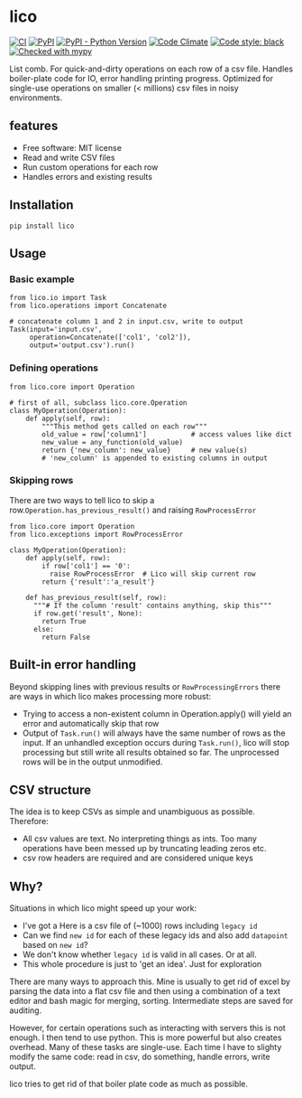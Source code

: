 # lico


[![CI](https://github.com/sjoerdk/lico/actions/workflows/build.yml/badge.svg?branch=master)](https://github.com/sjoerdk/lico/actions/workflows/build.yml?query=branch%3Amaster)
[![PyPI](https://img.shields.io/pypi/v/dicomtrolley)](https://pypi.org/project/dicomtrolley/)
[![PyPI - Python Version](https://img.shields.io/pypi/pyversions/dicomtrolley)](https://pypi.org/project/dicomtrolley/)
[![Code Climate](https://codeclimate.com/github/sjoerdk/lico/badges/gpa.svg)](https://codeclimate.com/github/sjoerdk/lico)
[![Code style: black](https://img.shields.io/badge/code%20style-black-000000.svg)](https://github.com/psf/black)
[![Checked with mypy](http://www.mypy-lang.org/static/mypy_badge.svg)](http://mypy-lang.org/)

List comb. For quick-and-dirty operations on each row of a csv file.
Handles boiler-plate code for IO, error handling printing progress. 
Optimized for single-use operations on smaller (< millions) csv files in noisy environments.

## features 

* Free software: MIT license
* Read and write CSV files
* Run custom operations for each row
* Handles errors and existing results

## Installation 

```
pip install lico
```

## Usage

### Basic example
```
from lico.io import Task
from lico.operations import Concatenate

# concatenate column 1 and 2 in input.csv, write to output
Task(input='input.csv', 
     operation=Concatenate(['col1', 'col2']),
     output='output.csv').run()
``` 

### Defining operations
```
from lico.core import Operation

# first of all, subclass lico.core.Operation
class MyOperation(Operation):         
    def apply(self, row):
        """This method gets called on each row"""
        old_value = row['column1']           # access values like dict 
        new_value = any_function(old_value)
        return {'new_column': new_value}     # new value(s)
        # 'new_column' is appended to existing columns in output
```
### Skipping rows
There are two ways to tell lico to skip a row.`Operation.has_previous_result()` and raising `RowProcessError`
```
from lico.core import Operation
from lico.exceptions import RowProcessError

class MyOperation(Operation):         
    def apply(self, row):
        if row['col1'] == '0':          
          raise RowProcessError  # Lico will skip current row   
        return {'result':'a_result'}
        
    def has_previous_result(self, row):
      """# If the column 'result' contains anything, skip this"""      
      if row.get('result', None):
        return True   
      else:
        return False
```
## Built-in error handling
Beyond skipping lines with previous results or `RowProcessingErrors` there are ways in which lico
makes processing more robust:

* Trying to access a non-existent column in Operation.apply() will yield an error and automatically skip that row
* Output of `Task.run()` will always have the same number of rows as the input. If an unhandled exception occurs during `Task.run()`, lico will stop processing but still write all results obtained
  so far. The unprocessed rows will be in the output unmodified. 


## CSV structure

The idea is to keep CSVs as simple and unambiguous as possible. Therefore:

* All csv values are text. No interpreting things as ints. Too many operations
  have been messed up by truncating leading zeros etc.
* csv row headers are required and are considered unique keys

## Why?

Situations in which lico might speed up your work:

* I've got a Here is a csv file of (~1000) rows including `legacy id`
* Can we find `new id` for each of these legacy ids and also add `datapoint` based on `new id`?
* We don't know whether `legacy id` is valid in all cases. Or at all.
* This whole procedure is just to 'get an idea'. Just for exploration

There are many ways to approach this. Mine is usually to get rid of excel by parsing the data into a flat
csv file and then using a combination of a text editor and bash magic for merging, sorting. Intermediate
steps are saved for auditing.

However, for certain operations such as interacting with servers this is not enough. I then tend to use python.
This is more powerful but also creates overhead. Many of these tasks are single-use. Each time I have to slighty
modify the same code: read in csv, do something, handle errors, write output.

lico tries to get rid of that boiler plate code as much as possible.

